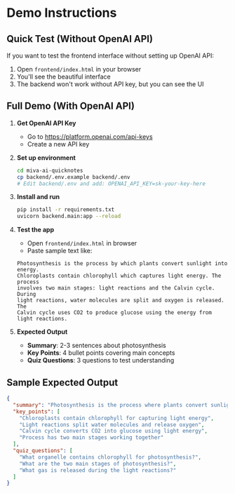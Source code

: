 # Demo Instructions

## Quick Test (Without OpenAI API)

If you want to test the frontend interface without setting up OpenAI API:

1. Open `frontend/index.html` in your browser
2. You'll see the beautiful interface
3. The backend won't work without API key, but you can see the UI

## Full Demo (With OpenAI API)

1. **Get OpenAI API Key**
   - Go to https://platform.openai.com/api-keys
   - Create a new API key

2. **Set up environment**
   ```bash
   cd miva-ai-quicknotes
   cp backend/.env.example backend/.env
   # Edit backend/.env and add: OPENAI_API_KEY=sk-your-key-here
   ```

3. **Install and run**
   ```bash
   pip install -r requirements.txt
   uvicorn backend.main:app --reload
   ```

4. **Test the app**
   - Open `frontend/index.html` in browser
   - Paste sample text like:
   
   ```
   Photosynthesis is the process by which plants convert sunlight into energy. 
   Chloroplasts contain chlorophyll which captures light energy. The process 
   involves two main stages: light reactions and the Calvin cycle. During 
   light reactions, water molecules are split and oxygen is released. The 
   Calvin cycle uses CO2 to produce glucose using the energy from light reactions.
   ```

5. **Expected Output**
   - **Summary**: 2-3 sentences about photosynthesis
   - **Key Points**: 4 bullet points covering main concepts
   - **Quiz Questions**: 3 questions to test understanding

## Sample Expected Output

```json
{
  "summary": "Photosynthesis is the process where plants convert sunlight into energy using chloroplasts. The process involves light reactions that split water and release oxygen, followed by the Calvin cycle that produces glucose from CO2.",
  "key_points": [
    "Chloroplasts contain chlorophyll for capturing light energy",
    "Light reactions split water molecules and release oxygen",
    "Calvin cycle converts CO2 into glucose using light energy",
    "Process has two main stages working together"
  ],
  "quiz_questions": [
    "What organelle contains chlorophyll for photosynthesis?",
    "What are the two main stages of photosynthesis?",
    "What gas is released during the light reactions?"
  ]
}
```